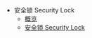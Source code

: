 * 安全锁 Security Lock
    * [概览](management_monitor/security_lock/overview)
    * [安全锁 Security Lock](/management_monitor/security_lock/security_lock)








    
   
   
    
        